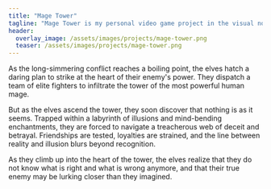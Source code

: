 ```yaml
---
title: "Mage Tower"
tagline: "Mage Tower is my personal video game project in the visual novel genre. This one-shot game experience lets players dive deep into a psychological thriller in a dark fantasy setting and go through neat and fully charged adventure making tough morally complicated and meaningful decisions that have a big impact on the ending."
header:
  overlay_image: /assets/images/projects/mage-tower.png
  teaser: /assets/images/projects/mage-tower.png
---
```


As the long-simmering conflict reaches a boiling point, the elves hatch a daring plan to strike at the heart of their enemy's power. They dispatch a team of elite fighters to infiltrate the tower of the most powerful human mage.

But as the elves ascend the tower, they soon discover that nothing is as it seems. Trapped within a labyrinth of illusions and mind-bending enchantments, they are forced to navigate a treacherous web of deceit and betrayal. Friendships are tested, loyalties are strained, and the line between reality and illusion blurs beyond recognition.

As they climb up into the heart of the tower, the elves realize that they do not know what is right and what is wrong anymore, and that their true enemy may be lurking closer than they imagined.
